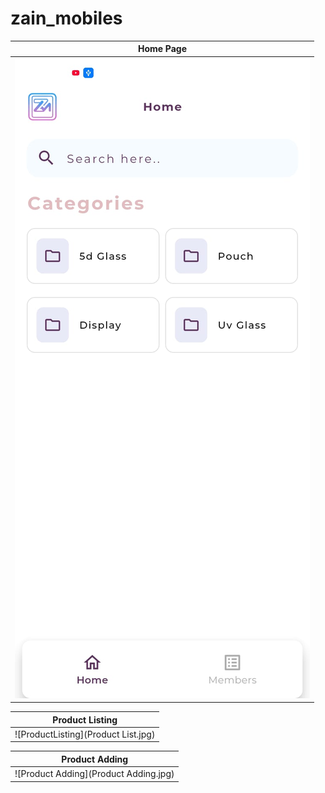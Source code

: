 # zain_mobiles

| Home Page                           |
| ----------------------------------- |
| ![HomePage](HomePage.jpg)           |

| Product Listing                      |
| ------------------------------------ |
| ![ProductListing](Product List.jpg)  |

| Product Adding                        |
| ------------------------------------- |
| ![Product Adding](Product Adding.jpg) |